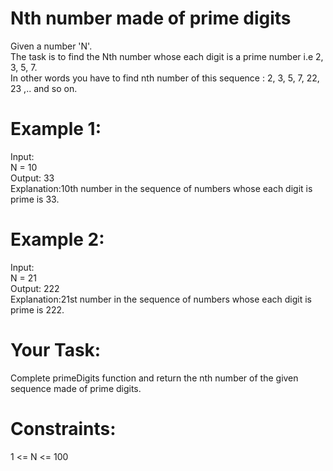 # Nth number made of prime digits
Given a number 'N'.  
The task is to find the Nth number whose each digit is a prime number i.e 2, 3, 5, 7.  
In other words you have to find nth number of this sequence : 2, 3, 5, 7, 22, 23 ,.. and so on.

# Example 1:
Input:  
N = 10  
Output: 33  
Explanation:10th number in the sequence of numbers whose each digit is prime is 33.

# Example 2:
Input:  
N = 21  
Output: 222  
Explanation:21st number in the sequence of numbers whose each digit is prime is 222.

# Your Task:
Complete primeDigits function and return the nth number of the given sequence made of prime digits.

# Constraints:
1 <= N <= 100 